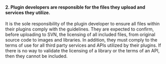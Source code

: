 <h4>2. Plugin developers are responsible for the files they upload and services they utilize.</h4>

It is the sole responsibility of the plugin developer to ensure all files within their plugins comply with the guidelines. They are expected to confirm, before uploading to SVN, the licensing of all included files, from original source code to images and libraries. In addition, they must comply to the terms of use for all third party services and APIs utilized by their plugins. If there is no way to validate the licensing of a library or the terms of an API, then they cannot be included.